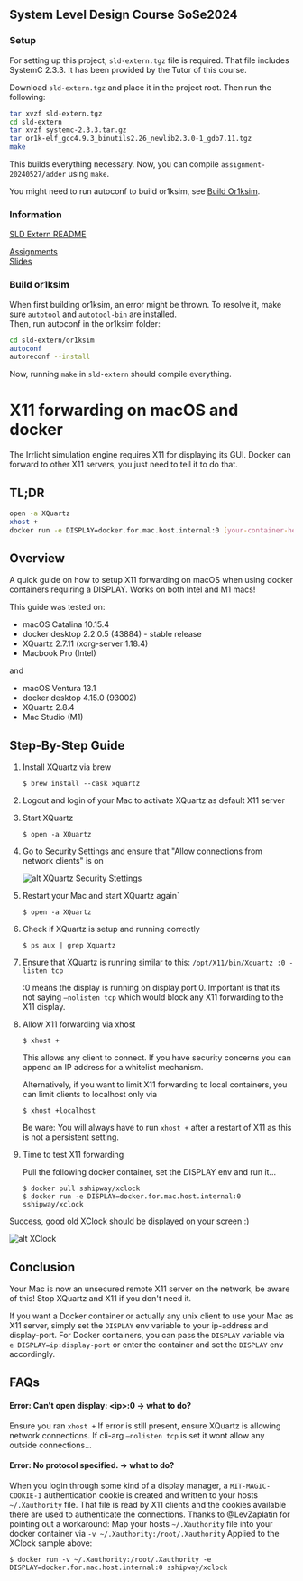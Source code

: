 ## System Level Design Course SoSe2024

### Setup
For setting up this project, `sld-extern.tgz` file is required. 
That file includes SystemC 2.3.3. 
It has been provided by the Tutor of this course.

Download `sld-extern.tgz` and place it in the project root. 
Then run the following:
```bash
tar xvzf sld-extern.tgz
cd sld-extern
tar xvzf systemc-2.3.3.tar.gz
tar or1k-elf_gcc4.9.3_binutils2.26_newlib2.3.0-1_gdb7.11.tgz
make
```

This builds everything necessary. 
Now, you can compile `assignment-20240527/adder` using `make`.

You might need to run autoconf to build or1ksim, see [Build Or1ksim](#build-or1ksim).

### Information
[SLD Extern README](./sld-extern/readme.txt)

[Assignments](./assignments)  
[Slides](./slides)


### Build or1ksim

When first building or1ksim, an error might be thrown. 
To resolve it, make sure `autotool` and `autotool-bin` are installed.  
Then, run autoconf in the or1ksim folder:
```bash
cd sld-extern/or1ksim
autoconf
autoreconf --install 
```

Now, running `make` in `sld-extern` should compile everything.


# X11 forwarding on macOS and docker

The Irrlicht simulation engine requires X11 for displaying its GUI. 
Docker can forward to other X11 servers, you just need to tell it to do that.

## TL;DR

```bash
open -a XQuartz
xhost +
docker run -e DISPLAY=docker.for.mac.host.internal:0 [your-container-here]
```

## Overview

A quick guide on how to setup X11 forwarding on macOS when using docker containers requiring a DISPLAY.
Works on both Intel and M1 macs!

This guide was tested on:
- macOS Catalina 10.15.4
- docker desktop 2.2.0.5 (43884) - stable release
- XQuartz 2.7.11 (xorg-server 1.18.4)
- Macbook Pro (Intel)

and

- macOS Ventura 13.1
- docker desktop 4.15.0 (93002)
- XQuartz 2.8.4
- Mac Studio (M1)

## Step-By-Step Guide


1. Install XQuartz via brew

   `$ brew install --cask xquartz`

2. Logout and login of your Mac to activate XQuartz as default X11 server

3. Start XQuartz

   `$ open -a XQuartz`

4. Go to Security Settings and ensure that "Allow connections from network clients" is on

   ![alt XQuartz Security Stettings](https://gist.github.com/sorny/969fe55d85c9b0035b0109a31cbcb088/raw/d6eb9e8b0c20e51c46c5c9eb733b7f5e1144af4f/xquartz_preferences.png "XQuartz Security Settings")

5. Restart your Mac and start XQuartz again`

   `$ open -a XQuartz`

6. Check if XQuartz is setup and running correctly

   `$ ps aux | grep Xquartz`

7. Ensure that XQuartz is running similar to this: `/opt/X11/bin/Xquartz :0 -listen tcp`

   :0 means the display is running on display port 0.
   Important is that its not saying `–nolisten tcp` which would block any X11 forwarding to the X11 display.

8. Allow X11 forwarding via xhost

   `$ xhost +`

   This allows any client to connect. If you have security concerns you can append an IP address for a whitelist mechanism.

   Alternatively, if you want to limit X11 forwarding to local containers, you can limit clients to localhost only via

   `$ xhost +localhost`

   Be ware: You will always have to run `xhost +` after a restart of X11 as this is not a persistent setting.

9. Time to test X11 forwarding

   Pull the following docker container, set the DISPLAY env and run it...
    ```
    $ docker pull sshipway/xclock
    $ docker run -e DISPLAY=docker.for.mac.host.internal:0 sshipway/xclock
    ```
Success, good old XClock should be displayed on your screen :)

![alt XClock](https://gist.github.com/sorny/969fe55d85c9b0035b0109a31cbcb088/raw/994ce6d6e3e12c531f535563ced45a93bc88e99a/xclock.png "XClock")


## Conclusion
Your Mac is now an unsecured remote X11 server on the network, be aware of this!
Stop XQuartz and X11 if you don't need it.

If you want a Docker container or actually any unix client to use your Mac as X11 server, simply set the `DISPLAY` env variable to your ip-address and display-port.
For Docker containers, you can pass the `DISPLAY` variable via `-e DISPLAY=ip:display-port` or enter the container and set the `DISPLAY` env accordingly.

## FAQs
#### Error: Can't open display: \<ip\>:0 → what to do?
Ensure you ran `xhost +`
If error is still present, ensure XQuartz is allowing network connections. If cli-arg `–nolisten tcp` is set it wont allow any outside connections...

#### Error: No protocol specified. → what to do?
When you login through some kind of a display manager, a `MIT-MAGIC-COOKIE-1` authentication cookie is created and written to your hosts `~/.Xauthority` file. That file is read by X11 clients and the cookies available there are used to authenticate the connections.
Thanks to @LevZaplatin for pointing out a workaround:
Map your hosts `~/.Xauthority` file into your docker container via `-v ~/.Xauthority:/root/.Xauthority`
Applied to the XClock sample above:
```
$ docker run -v ~/.Xauthority:/root/.Xauthority -e DISPLAY=docker.for.mac.host.internal:0 sshipway/xclock 
```